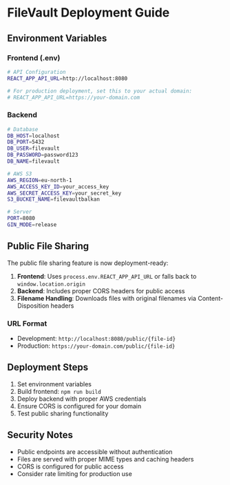 # FileVault Deployment Guide

## Environment Variables

### Frontend (.env)
```bash
# API Configuration
REACT_APP_API_URL=http://localhost:8080

# For production deployment, set this to your actual domain:
# REACT_APP_API_URL=https://your-domain.com
```

### Backend
```bash
# Database
DB_HOST=localhost
DB_PORT=5432
DB_USER=filevault
DB_PASSWORD=password123
DB_NAME=filevault

# AWS S3
AWS_REGION=eu-north-1
AWS_ACCESS_KEY_ID=your_access_key
AWS_SECRET_ACCESS_KEY=your_secret_key
S3_BUCKET_NAME=filevaultbalkan

# Server
PORT=8080
GIN_MODE=release
```

## Public File Sharing

The public file sharing feature is now deployment-ready:

1. **Frontend**: Uses `process.env.REACT_APP_API_URL` or falls back to `window.location.origin`
2. **Backend**: Includes proper CORS headers for public access
3. **Filename Handling**: Downloads files with original filenames via Content-Disposition headers

### URL Format
- Development: `http://localhost:8080/public/{file-id}`
- Production: `https://your-domain.com/public/{file-id}`

## Deployment Steps

1. Set environment variables
2. Build frontend: `npm run build`
3. Deploy backend with proper AWS credentials
4. Ensure CORS is configured for your domain
5. Test public sharing functionality

## Security Notes

- Public endpoints are accessible without authentication
- Files are served with proper MIME types and caching headers
- CORS is configured for public access
- Consider rate limiting for production use
